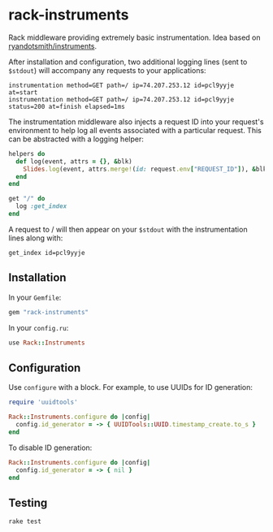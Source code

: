 rack-instruments
================

Rack middleware providing extremely basic instrumentation. Idea based on [ryandotsmith/instruments](https://github.com/ryandotsmith/instruments).

After installation and configuration, two additional logging lines (sent to `$stdout`) will accompany any requests to your applications:

    instrumentation method=GET path=/ ip=74.207.253.12 id=pcl9yyje at=start
    instrumentation method=GET path=/ ip=74.207.253.12 id=pcl9yyje status=200 at=finish elapsed=1ms

The instrumentation middleware also injects a request ID into your request's environment to help log all events associated with a particular request. This can be abstracted with a logging helper:

``` ruby
helpers do
  def log(event, attrs = {}, &blk)
    Slides.log(event, attrs.merge!(id: request.env["REQUEST_ID"]), &blk)
  end
end

get "/" do
  log :get_index
end
```

A request to / will then appear on your `$stdout` with the instrumentation lines along with:

    get_index id=pcl9yyje

Installation
------------

In your `Gemfile`:

``` ruby
gem "rack-instruments"
```

In your `config.ru`:

``` ruby
use Rack::Instruments
```

Configuration
-------------

Use `configure` with a block. For example, to use UUIDs for ID generation:

``` ruby
require 'uuidtools'

Rack::Instruments.configure do |config|
  config.id_generator = -> { UUIDTools::UUID.timestamp_create.to_s }
end
```

To disable ID generation:

``` ruby
Rack::Instruments.configure do |config|
  config.id_generator = -> { nil }
end
```

Testing
-------

    rake test
